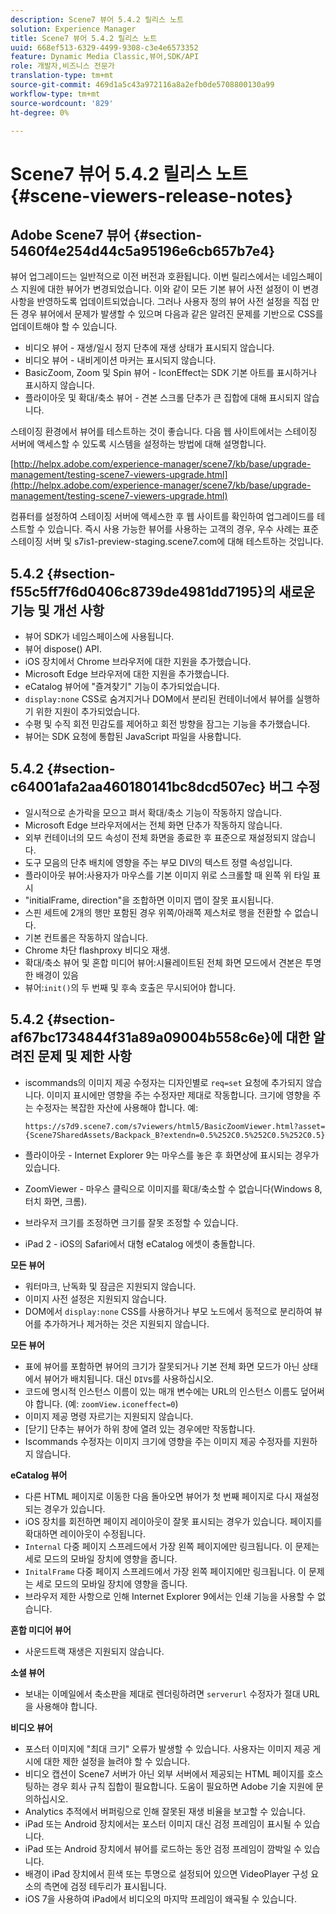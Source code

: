 ```yaml
---
description: Scene7 뷰어 5.4.2 릴리스 노트
solution: Experience Manager
title: Scene7 뷰어 5.4.2 릴리스 노트
uuid: 668ef513-6329-4499-9308-c3e4e6573352
feature: Dynamic Media Classic,뷰어,SDK/API
role: 개발자,비즈니스 전문가
translation-type: tm+mt
source-git-commit: 469d1a5c43a972116a8a2efb0de5708800130a99
workflow-type: tm+mt
source-wordcount: '829'
ht-degree: 0%

---
```



# Scene7 뷰어 5.4.2 릴리스 노트{#scene-viewers-release-notes}

## Adobe Scene7 뷰어 {#section-5460f4e254d44c5a95196e6cb657b7e4}

뷰어 업그레이드는 일반적으로 이전 버전과 호환됩니다. 이번 릴리스에서는 네임스페이스 지원에 대한 뷰어가 변경되었습니다. 이와 같이 모든 기본 뷰어 사전 설정이 이 변경 사항을 반영하도록 업데이트되었습니다. 그러나 사용자 정의 뷰어 사전 설정을 직접 만든 경우 뷰어에서 문제가 발생할 수 있으며 다음과 같은 알려진 문제를 기반으로 CSS를 업데이트해야 할 수 있습니다.

* 비디오 뷰어 - 재생/일시 정지 단추에 재생 상태가 표시되지 않습니다.
* 비디오 뷰어 - 내비게이션 마커는 표시되지 않습니다.
* BasicZoom, Zoom 및 Spin 뷰어 - IconEffect는 SDK 기본 아트를 표시하거나 표시하지 않습니다.
* 플라이아웃 및 확대/축소 뷰어 - 견본 스크롤 단추가 큰 집합에 대해 표시되지 않습니다.

스테이징 환경에서 뷰어를 테스트하는 것이 좋습니다. 다음 웹 사이트에서는 스테이징 서버에 액세스할 수 있도록 시스템을 설정하는 방법에 대해 설명합니다.

[http://helpx.adobe.com/experience-manager/scene7/kb/base/upgrade-management/testing-scene7-viewers-upgrade.html](http://helpx.adobe.com/experience-manager/scene7/kb/base/upgrade-management/testing-scene7-viewers-upgrade.html)

컴퓨터를 설정하여 스테이징 서버에 액세스한 후 웹 사이트를 확인하여 업그레이드를 테스트할 수 있습니다. 즉시 사용 가능한 뷰어를 사용하는 고객의 경우, 우수 사례는 표준 스테이징 서버 및 s7is1-preview-staging.scene7.com에 대해 테스트하는 것입니다.

## 5.4.2 {#section-f55c5ff7f6d0406c8739de4981dd7195}의 새로운 기능 및 개선 사항

* 뷰어 SDK가 네임스페이스에 사용됩니다.
* 뷰어 dispose() API.
* iOS 장치에서 Chrome 브라우저에 대한 지원을 추가했습니다.
* Microsoft Edge 브라우저에 대한 지원을 추가했습니다.
* eCatalog 뷰어에 &quot;즐겨찾기&quot; 기능이 추가되었습니다.
* `display:none` CSS로 숨겨지거나 DOM에서 분리된 컨테이너에서 뷰어를 실행하기 위한 지원이 추가되었습니다.
* 수평 및 수직 회전 민감도를 제어하고 회전 방향을 잠그는 기능을 추가했습니다.
* 뷰어는 SDK 요청에 통합된 JavaScript 파일을 사용합니다.

## 5.4.2 {#section-c64001afa2aa460180141bc8dcd507ec} 버그 수정

* 일시적으로 손가락을 모으고 펴서 확대/축소 기능이 작동하지 않습니다.
* Microsoft Edge 브라우저에서는 전체 화면 단추가 작동하지 않습니다.
* 외부 컨테이너의 모드 속성이 전체 화면을 종료한 후 표준으로 재설정되지 않습니다.
* 도구 모음의 단추 배치에 영향을 주는 부모 DIV의 텍스트 정렬 속성입니다.
* 플라이아웃 뷰어:사용자가 마우스를 기본 이미지 위로 스크롤할 때 왼쪽 위 타일 표시
* &quot;initialFrame, direction&quot;을 조합하면 이미지 맵이 잘못 표시됩니다.
* 스핀 세트에 2개의 행만 포함된 경우 위쪽/아래쪽 제스처로 행을 전환할 수 없습니다.
* 기본 컨트롤은 작동하지 않습니다.
* Chrome 차단 flashproxy 비디오 재생.
* 확대/축소 뷰어 및 혼합 미디어 뷰어:시뮬레이트된 전체 화면 모드에서 견본은 투명한 배경이 있음
* 뷰어:`init()`의 두 번째 및 후속 호출은 무시되어야 합니다.

## 5.4.2 {#section-af67bc1734844f31a89a09004b558c6e}에 대한 알려진 문제 및 제한 사항

* iscommands의 이미지 제공 수정자는 디자인별로 `req=set` 요청에 추가되지 않습니다. 이미지 표시에만 영향을 주는 수정자만 제대로 작동합니다. 크기에 영향을 주는 수정자는 복잡한 자산에 사용해야 합니다. 예:

   ```
   https://s7d9.scene7.com/s7viewers/html5/BasicZoomViewer.html?asset= {Scene7SharedAssets/Backpack_B?extendn=0.5%252C0.5%252C0.5%252C0.5}
   ```

* 플라이아웃 - Internet Explorer 9는 마우스를 놓은 후 화면상에 표시되는 경우가 있습니다.
* ZoomViewer - 마우스 클릭으로 이미지를 확대/축소할 수 없습니다(Windows 8, 터치 화면, 크롬).
* 브라우저 크기를 조정하면 크기를 잘못 조정할 수 있습니다.
* iPad 2 - iOS의 Safari에서 대형 eCatalog 에셋이 충돌합니다.

**모든 뷰어**

* 워터마크, 난독화 및 잠금은 지원되지 않습니다.
* 이미지 사전 설정은 지원되지 않습니다.
* DOM에서 `display:none` CSS를 사용하거나 부모 노드에서 동적으로 분리하여 뷰어를 추가하거나 제거하는 것은 지원되지 않습니다.

**모든 뷰어**

* 표에 뷰어를 포함하면 뷰어의 크기가 잘못되거나 기본 전체 화면 모드가 아닌 상태에서 뷰어가 배치됩니다. 대신 `DIV`s를 사용하십시오.
* 코드에 명시적 인스턴스 이름이 있는 매개 변수에는 URL의 인스턴스 이름도 덮어써야 합니다. (예: `zoomView.iconeffect=0`)
* 이미지 제공 명령 자르기는 지원되지 않습니다.
* [닫기] 단추는 뷰어가 하위 창에 열려 있는 경우에만 작동합니다.
* Iscommands 수정자는 이미지 크기에 영향을 주는 이미지 제공 수정자를 지원하지 않습니다.

**eCatalog 뷰어**

* 다른 HTML 페이지로 이동한 다음 돌아오면 뷰어가 첫 번째 페이지로 다시 재설정되는 경우가 있습니다.
* iOS 장치를 회전하면 페이지 레이아웃이 잘못 표시되는 경우가 있습니다. 페이지를 확대하면 레이아웃이 수정됩니다.
* `Internal` 다중 페이지 스프레드에서 가장 왼쪽 페이지에만 링크됩니다. 이 문제는 세로 모드의 모바일 장치에 영향을 줍니다.
* `InitalFrame` 다중 페이지 스프레드에서 가장 왼쪽 페이지에만 링크됩니다. 이 문제는 세로 모드의 모바일 장치에 영향을 줍니다.
* 브라우저 제한 사항으로 인해 Internet Explorer 9에서는 인쇄 기능을 사용할 수 없습니다.

**혼합 미디어 뷰어**

* 사운드트랙 재생은 지원되지 않습니다.

**소셜 뷰어**

* 보내는 이메일에서 축소판을 제대로 렌더링하려면 `serverurl` 수정자가 절대 URL을 사용해야 합니다.

**비디오 뷰어**

* 포스터 이미지에 &quot;최대 크기&quot; 오류가 발생할 수 있습니다. 사용자는 이미지 제공 게시에 대한 제한 설정을 늘려야 할 수 있습니다.
* 비디오 캡션이 Scene7 서버가 아닌 외부 서버에서 제공되는 HTML 페이지를 호스팅하는 경우 회사 규칙 집합이 필요합니다. 도움이 필요하면 Adobe 기술 지원에 문의하십시오.
* Analytics 추적에서 버퍼링으로 인해 잘못된 재생 비율을 보고할 수 있습니다.
* iPad 또는 Android 장치에서는 포스터 이미지 대신 검정 프레임이 표시될 수 있습니다.
* iPad 또는 Android 장치에서 뷰어를 로드하는 동안 검정 프레임이 깜박일 수 있습니다.
* 배경이 iPad 장치에서 흰색 또는 투명으로 설정되어 있으면 VideoPlayer 구성 요소의 측면에 검정 테두리가 표시됩니다.
* iOS 7을 사용하여 iPad에서 비디오의 마지막 프레임이 왜곡될 수 있습니다.

